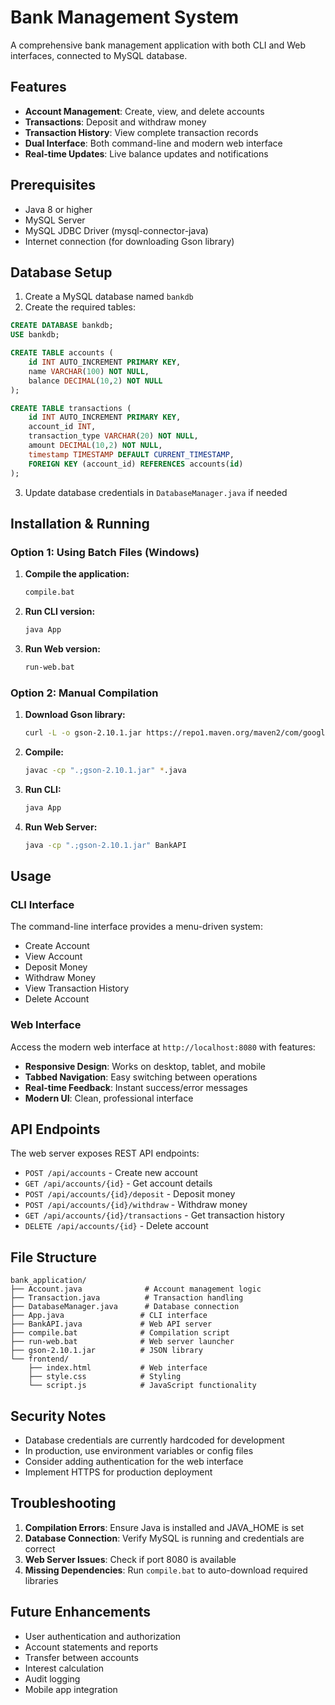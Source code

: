 # Bank Management System

A comprehensive bank management application with both CLI and Web interfaces, connected to MySQL database.

## Features

- **Account Management**: Create, view, and delete accounts
- **Transactions**: Deposit and withdraw money
- **Transaction History**: View complete transaction records
- **Dual Interface**: Both command-line and modern web interface
- **Real-time Updates**: Live balance updates and notifications

## Prerequisites

- Java 8 or higher
- MySQL Server
- MySQL JDBC Driver (mysql-connector-java)
- Internet connection (for downloading Gson library)

## Database Setup

1. Create a MySQL database named `bankdb`
2. Create the required tables:

```sql
CREATE DATABASE bankdb;
USE bankdb;

CREATE TABLE accounts (
    id INT AUTO_INCREMENT PRIMARY KEY,
    name VARCHAR(100) NOT NULL,
    balance DECIMAL(10,2) NOT NULL
);

CREATE TABLE transactions (
    id INT AUTO_INCREMENT PRIMARY KEY,
    account_id INT,
    transaction_type VARCHAR(20) NOT NULL,
    amount DECIMAL(10,2) NOT NULL,
    timestamp TIMESTAMP DEFAULT CURRENT_TIMESTAMP,
    FOREIGN KEY (account_id) REFERENCES accounts(id)
);
```

3. Update database credentials in `DatabaseManager.java` if needed

## Installation & Running

### Option 1: Using Batch Files (Windows)

1. **Compile the application:**
   ```bash
   compile.bat
   ```

2. **Run CLI version:**
   ```bash
   java App
   ```

3. **Run Web version:**
   ```bash
   run-web.bat
   ```

### Option 2: Manual Compilation

1. **Download Gson library:**
   ```bash
   curl -L -o gson-2.10.1.jar https://repo1.maven.org/maven2/com/google/code/gson/gson/2.10.1/gson-2.10.1.jar
   ```

2. **Compile:**
   ```bash
   javac -cp ".;gson-2.10.1.jar" *.java
   ```

3. **Run CLI:**
   ```bash
   java App
   ```

4. **Run Web Server:**
   ```bash
   java -cp ".;gson-2.10.1.jar" BankAPI
   ```

## Usage

### CLI Interface
The command-line interface provides a menu-driven system:
- Create Account
- View Account
- Deposit Money
- Withdraw Money
- View Transaction History
- Delete Account

### Web Interface
Access the modern web interface at `http://localhost:8080` with features:
- **Responsive Design**: Works on desktop, tablet, and mobile
- **Tabbed Navigation**: Easy switching between operations
- **Real-time Feedback**: Instant success/error messages
- **Modern UI**: Clean, professional interface

## API Endpoints

The web server exposes REST API endpoints:

- `POST /api/accounts` - Create new account
- `GET /api/accounts/{id}` - Get account details
- `POST /api/accounts/{id}/deposit` - Deposit money
- `POST /api/accounts/{id}/withdraw` - Withdraw money
- `GET /api/accounts/{id}/transactions` - Get transaction history
- `DELETE /api/accounts/{id}` - Delete account

## File Structure

```
bank_application/
├── Account.java              # Account management logic
├── Transaction.java          # Transaction handling
├── DatabaseManager.java      # Database connection
├── App.java                 # CLI interface
├── BankAPI.java             # Web API server
├── compile.bat              # Compilation script
├── run-web.bat              # Web server launcher
├── gson-2.10.1.jar          # JSON library
└── frontend/
    ├── index.html           # Web interface
    ├── style.css            # Styling
    └── script.js            # JavaScript functionality
```

## Security Notes

- Database credentials are currently hardcoded for development
- In production, use environment variables or config files
- Consider adding authentication for the web interface
- Implement HTTPS for production deployment

## Troubleshooting

1. **Compilation Errors**: Ensure Java is installed and JAVA_HOME is set
2. **Database Connection**: Verify MySQL is running and credentials are correct
3. **Web Server Issues**: Check if port 8080 is available
4. **Missing Dependencies**: Run `compile.bat` to auto-download required libraries

## Future Enhancements

- User authentication and authorization
- Account statements and reports
- Transfer between accounts
- Interest calculation
- Audit logging
- Mobile app integration
